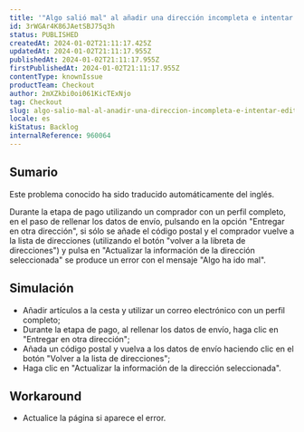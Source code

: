 ```yaml
---
title: '"Algo salió mal" al añadir una dirección incompleta e intentar editarla'
id: 3rWGAr4K86JAetSBJ75q3h
status: PUBLISHED
createdAt: 2024-01-02T21:11:17.425Z
updatedAt: 2024-01-02T21:11:17.955Z
publishedAt: 2024-01-02T21:11:17.955Z
firstPublishedAt: 2024-01-02T21:11:17.955Z
contentType: knownIssue
productTeam: Checkout
author: 2mXZkbi0oi061KicTExNjo
tag: Checkout
slug: algo-salio-mal-al-anadir-una-direccion-incompleta-e-intentar-editarla
locale: es
kiStatus: Backlog
internalReference: 960064
---
```


## Sumario

<div class="alert alert-info">
  <p>Este problema conocido ha sido traducido automáticamente del inglés.</p>
</div>


Durante la etapa de pago utilizando un comprador con un perfil completo, en el paso de rellenar los datos de envío, pulsando en la opción "Entregar en otra dirección", si sólo se añade el código postal y el comprador vuelve a la lista de direcciones (utilizando el botón "volver a la libreta de direcciones") y pulsa en "Actualizar la información de la dirección seleccionada" se produce un error con el mensaje "Algo ha ido mal".


##

## Simulación



- Añadir artículos a la cesta y utilizar un correo electrónico con un perfil completo;
- Durante la etapa de pago, al rellenar los datos de envío, haga clic en "Entregar en otra dirección";
- Añada un código postal y vuelva a los datos de envío haciendo clic en el botón "Volver a la lista de direcciones";
- Haga clic en "Actualizar la información de la dirección seleccionada".



## Workaround



- Actualice la página si aparece el error.




